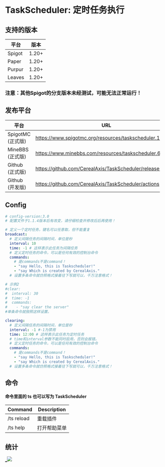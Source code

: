 # TaskScheduler: 定时任务执行

## 支持的版本
| 平台     | 版本     |
|----------|---------|
| Spigot   | 1.20+    |
| Paper    | 1.20+    |
| Purpur   | 1.20+    |
| Leaves   | 1.20+    |

### 注意：其他Spigot的分支版本未经测试，可能无法正常运行！

## 发布平台
| 平台     |URL|
|---------|---|
| SpigotMC (正式版)|https://www.spigotmc.org/resources/taskscheduler.115092/|
| MineBBS (正式版)|https://www.minebbs.com/resources/taskscheduler.6088/|
| Github (正式版)|https://github.com/CerealAxis/TaskScheduler/releases|
|Github (开发版)|https://github.com/CerealAxis/TaskScheduler/actions|

## Config
```yml
# config-version:3.0
# 配置文件于1.1.4版本后有改变，请仔细检查并修改后后再使用！

# 定义一个定时任务，键名可以任意取，但不能重复
broadcast:
  # 定义间隔任务的间隔时间，单位是秒
  interval: 10
  time: -1 # 这样表示此任务为间隔任务
  # 定义定时任务的命令，可以是任何有效的控制台命令
  commands:
    # 是commands不是command！
    - "say Hello, this is Taskscheduler!"
    - "say Which is created by CerealAxis."
  # 设置多条命令就仿照格式接着往下写就可以，千万注意格式！

# 示例2
#clear:
#  interval: 30
#  time: -1
#  commands:
#    - "say clear the server"
#单条命令就按照这样设置。

clearing:
  # 定义间隔任务的间隔时间，单位是秒
  interval: -1 #-1为禁用
  time: 12:00 # 这样表示此任务为定时任务
  # time和interval参数不能同时启用，否则会报错。
  # 定义定时任务的命令，可以是任何有效的控制台命令
  commands:
    # 是commands不是command！
    - "say Hello, this is Taskscheduler!"
    - "say Which is created by CerealAxis."
  # 设置多条命令就仿照格式接着往下写就可以，千万注意格式！
```
## 命令

#### 命令里面的 **ts** 也可以写为 TaskScheduler

| Command       | Description |
|---------------|-------------|
| /ts reload    | 重载插件        |
| /ts help      | 打开帮助菜单      |

## 统计
[_![](https://bstats.org/signatures/bukkit/TaskScheduler.svg)](https://bstats.org/plugin/bukkit/TaskScheduler/20876)
